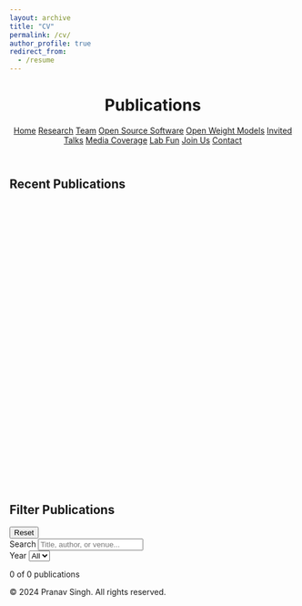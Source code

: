 ```yaml
---
layout: archive
title: "CV"
permalink: /cv/
author_profile: true
redirect_from:
  - /resume
---
```


<!-- {% include base_path %} -->

<!DOCTYPE html>
<html lang="en">
<head>
    <meta charset="UTF-8">
    <meta name="viewport" content="width=device-width, initial-scale=1.0">
    <title>Publications</title>
    <script src="https://cdn.tailwindcss.com"></script>
    <link href="https://fonts.googleapis.com/css2?family=Inter:wght@400;500;600;700&display=swap" rel="stylesheet">
    <style>
        body {
            font-family: 'Inter', sans-serif;
        }
        .line-clamp-2 {
            display: -webkit-box;
            -webkit-line-clamp: 2;
            -webkit-box-orient: vertical;
            overflow: hidden;
        }
    </style>
</head>
<body class="min-h-screen bg-white">
    <!-- Header -->
    <header class="bg-white shadow-sm border-b">
        <div class="max-w-7xl mx-auto px-4 sm:px-6 lg:px-8">
            <div class="flex justify-between items-center h-16">
                <div class="flex items-center space-x-8">
                    <h1 class="text-2xl font-bold text-gray-900">Publications</h1>
                </div>
                <nav class="hidden md:flex space-x-8">
                    <a href="#" class="text-gray-600 hover:text-gray-900 px-3 py-2 text-sm font-medium transition-colors">Home</a>
                    <a href="#" class="text-gray-600 hover:text-gray-900 px-3 py-2 text-sm font-medium transition-colors">Research</a>
                    <a href="#" class="text-gray-600 hover:text-gray-900 px-3 py-2 text-sm font-medium transition-colors">Team</a>
                    <a href="#" class="text-gray-600 hover:text-gray-900 px-3 py-2 text-sm font-medium transition-colors">Open Source Software</a>
                    <a href="#" class="text-gray-600 hover:text-gray-900 px-3 py-2 text-sm font-medium transition-colors">Open Weight Models</a>
                    <a href="#" class="text-gray-600 hover:text-gray-900 px-3 py-2 text-sm font-medium transition-colors">Invited Talks</a>
                    <a href="#" class="text-gray-600 hover:text-gray-900 px-3 py-2 text-sm font-medium transition-colors">Media Coverage</a>
                    <a href="#" class="text-gray-600 hover:text-gray-900 px-3 py-2 text-sm font-medium transition-colors">Lab Fun</a>
                    <a href="#" class="text-gray-600 hover:text-gray-900 px-3 py-2 text-sm font-medium transition-colors">Join Us</a>
                    <a href="#" class="text-gray-600 hover:text-gray-900 px-3 py-2 text-sm font-medium transition-colors">Contact</a>
                </nav>
            </div>
        </div>
    </header>
    <main class="max-w-7xl mx-auto px-4 sm:px-6 lg:px-8 py-8">
        <!-- Paper Carousel -->
        <div class="mb-8">
            <h2 class="text-xl font-semibold text-gray-900 mb-4">Recent Publications</h2>
            <div id="paper-carousel" class="overflow-hidden rounded-lg shadow-lg" style="height: 500px;">
                <div id="carousel-inner" class="flex" style="transform: translateX(0px); transition: transform 0.1s linear;">
                    <!-- Papers will be added dynamically -->
                </div>
            </div>
        </div>
        <!-- Filters -->
        <div class="bg-white rounded-lg shadow-sm border p-6 mb-8">
            <div class="flex flex-col lg:flex-row gap-4 items-start lg:items-center justify-between mb-6">
                <h2 class="text-xl font-semibold text-gray-900">Filter Publications</h2>
                <button id="reset-filters" class="inline-flex items-center px-4 py-2 border border-gray-300 rounded-md text-sm font-medium text-gray-700 bg-white hover:bg-gray-50 transition-colors">
                    Reset
                </button>
            </div>
            <div class="grid grid-cols-1 md:grid-cols-3 gap-4">
                <!-- Search -->
                <div>
                    <label class="block text-sm font-medium text-gray-700 mb-2">Search</label>
                    <input type="text" id="search-input" placeholder="Title, author, or venue..." class="w-full px-3 py-2 border border-gray-300 rounded-md shadow-sm focus:outline-none focus:ring-2 focus:ring-blue-500 focus:border-blue-500">
                </div>
                <!-- Year Filter -->
                <div>
                    <label class="block text-sm font-medium text-gray-700 mb-2">Year</label>
                    <select id="year-filter" class="w-full px-3 py-2 border border-gray-300 rounded-md shadow-sm focus:outline-none focus:ring-2 focus:ring-blue-500 focus:border-blue-500">
                        <option value="All">All</option>
                        <!-- Options will be added dynamically -->
                    </select>
                </div>
                <!-- Results Count -->
                <div class="flex items-end">
                    <p id="results-count" class="text-sm text-gray-600">0 of 0 publications</p>
                </div>
            </div>
        </div>
        <!-- Publications List -->
        <div id="publications-list" class="space-y-8">
            <!-- Publications will be added dynamically -->
        </div>
    </main>
    <!-- Footer -->
    <footer class="bg-gray-50 border-t mt-16">
        <div class="max-w-7xl mx-auto px-4 sm:px-6 lg:px-8 py-8">
            <div class="text-center text-gray-600">
                <p>© 2024 Pranav Singh. All rights reserved.</p>
            </div>
        </div>
    </footer>
    <script>
        const publications = [
            {
                id: 1,
                title: "Evaluation Metric for Quality Control and Generative Models in Histopathology Images",
                authors: "Pranav Singh, Faisal Mahmood",
                venue: "Proceedings of the 2025 IEEE International Symposium on Biomedical Imaging (ISBI), Huston TX, USA",
                year: 2025,
                description: "Our study introduces ResNet-L2 (RL2), a novel metric using ResNet features and a normalizing flow for evaluating generative models in histopathology, offering reliable assessments with fewer images and quicker assessments than traditional metrics, effectively handling diverse degradation types and diffusion processes.",
                pdf: "#",
                code: "#",
                slides: "#",
                image: "https://placehold.co/400x500/e3f2fd/1976d2?text=ISBI+2025"
            },
            {
                id: 2,
                title: "Self-Supervised Contrastive Learning for Digital Pathology",
                authors: "Faisal Mahmood, R. Chen, D. Hashmi",
                venue: "Nature Machine Intelligence, 2023",
                year: 2023,
                description: "We present a self-supervised contrastive learning framework for digital pathology that achieves state-of-the-art performance on multiple histopathology datasets without requiring labeled data, demonstrating the potential of contrastive learning in medical imaging applications.",
                pdf: "#",
                code: "#",
                slides: "#",
                image: "https://placehold.co/400x500/fff3e0/f57c00?text=Nature+MI"
            },
            {
                id: 3,
                title: "Weakly Supervised Instance Segmentation in Histopathology",
                authors: "Faisal Mahmood, N. Chaudhary, M. Ali",
                venue: "IEEE Transactions on Medical Imaging, 2022",
                year: 2022,
                description: "A novel weakly supervised approach for instance segmentation in histopathology images using only image-level labels, significantly reducing annotation burden while maintaining competitive performance compared to fully supervised methods.",
                pdf: "#",
                code: "#",
                slides: "#",
                image: "https://placehold.co/400x500/e8f5e8/388e3c?text=IEEE+TMI"
            },
            {
                id: 4,
                title: "Transformer-Based Models for Whole Slide Image Analysis",
                authors: "Faisal Mahmood, K. Zhang, L. Wang",
                venue: "Medical Image Analysis, 2022",
                year: 2022,
                description: "We propose a transformer-based architecture specifically designed for whole slide image analysis in digital pathology, leveraging self-attention mechanisms to capture long-range dependencies across gigapixel images.",
                pdf: "#",
                code: "#",
                slides: "#",
                image: "https://placehold.co/400x500/fff8e1/ffa000?text=MedIA"
            },
            {
                id: 5,
                title: "Generative Adversarial Networks for Medical Image Synthesis",
                authors: "Faisal Mahmood, J. Patel, S. Kumar",
                venue: "IEEE Journal of Biomedical and Health Informatics, 2021",
                year: 2021,
                description: "A comprehensive study on GAN architectures for medical image synthesis, with applications in data augmentation, domain adaptation, and anomaly detection in various medical imaging modalities.",
                pdf: "#",
                code: "#",
                slides: "#",
                image: "https://placehold.co/400x500/f3e5f5/7b1fa2?text=JBHI"
            },
            {
                id: 6,
                title: "Multi-Modal Fusion for Cancer Diagnosis",
                authors: "Faisal Mahmood, A. Thompson, B. Lee",
                venue: "International Journal of Computer Assisted Radiology and Surgery, 2021",
                year: 2021,
                description: "A deep learning framework for multi-modal fusion of histopathology and radiology images for improved cancer diagnosis, demonstrating the complementary nature of different imaging modalities in clinical decision support.",
                pdf: "#",
                code: "#",
                slides: "#",
                image: "https://placehold.co/400x500/e0f7fa/0097a7?text=IJCARS"
            }
        ];
        // DOM elements
        const carouselInner = document.getElementById('carousel-inner');
        const yearFilter = document.getElementById('year-filter');
        const searchInput = document.getElementById('search-input');
        const resultsCount = document.getElementById('results-count');
        const publicationsList = document.getElementById('publications-list');
        const resetFilters = document.getElementById('reset-filters');
        // Initialize years filter
        const years = [...new Set(publications.map(p => p.year).sort((a, b) => b - a))];
        years.forEach(year => {
            const option = document.createElement('option');
            option.value = year;
            option.textContent = year;
            yearFilter.appendChild(option);
        });
        // Create carousel items
        function createCarouselItems() {
            const doubledPublications = [...publications, ...publications];
            carouselInner.innerHTML = '';
            doubledPublications.forEach(pub => {
                const item = document.createElement('div');
                item.className = 'flex-shrink-0 w-96 mx-2';
                item.style.width = '400px';
                item.innerHTML = `
                    <div class="bg-white rounded-lg overflow-hidden shadow-md hover:shadow-xl transition-shadow duration-300 h-full">
                        <img src="${pub.image}" alt="${pub.title}" class="w-full h-64 object-cover">
                        <div class="p-4">
                            <h3 class="font-semibold text-gray-900 text-sm line-clamp-2 mb-2">${pub.title}</h3>
                            <p class="text-gray-600 text-xs mb-1">${pub.authors}</p>
                            <p class="text-gray-500 text-xs">${pub.venue}</p>
                        </div>
                    </div>
                `;
                carouselInner.appendChild(item);
            });
        }
        // Filter publications
        function filterPublications() {
            const selectedYear = yearFilter.value;
            const searchTerm = searchInput.value.toLowerCase();
            const filtered = publications.filter(pub => {
                const yearMatch = selectedYear === 'All' || pub.year.toString() === selectedYear;
                const searchMatch = pub.title.toLowerCase().includes(searchTerm) || 
                                    pub.authors.toLowerCase().includes(searchTerm) ||
                                    pub.venue.toLowerCase().includes(searchTerm);
                return yearMatch && searchMatch;
            });
            // Update results count
            resultsCount.textContent = `${filtered.length} of ${publications.length} publications`;
            // Update publications list
            renderPublicationsList(filtered);
            return filtered;
        }
        // Render publications list
        function renderPublicationsList(publicationsToRender) {
            publicationsList.innerHTML = '';
            if (publicationsToRender.length === 0) {
                const emptyMessage = document.createElement('div');
                emptyMessage.className = 'text-center py-12';
                emptyMessage.innerHTML = '<p class="text-gray-500 text-lg">No publications found matching your criteria.</p>';
                publicationsList.appendChild(emptyMessage);
                return;
            }
            publicationsToRender.forEach(pub => {
                const pubElement = document.createElement('div');
                pubElement.className = 'bg-white rounded-lg shadow-sm border p-6 hover:shadow-md transition-shadow';
                pubElement.innerHTML = `
                    <div class="flex flex-col lg:flex-row gap-6">
                        <!-- Paper Image -->
                        <div class="lg:w-1/4 flex-shrink-0">
                            <img src="${pub.image}" alt="${pub.title}" class="w-full h-64 object-cover rounded-lg">
                        </div>
                        <!-- Content -->
                        <div class="lg:w-3/4">
                            <h3 class="text-xl font-semibold text-gray-900 mb-3 leading-tight">${pub.title}</h3>                          
                            <div class="space-y-3">
                                <div>
                                    <span class="text-gray-700 font-medium">Authors: </span>
                                    <span class="text-gray-600">${pub.authors}</span>
                                </div>    
                                <div>
                                    <span class="text-gray-700 font-medium">Published in: </span>
                                    <span class="text-gray-600 italic">${pub.venue}</span>
                                </div>
                                <div class="prose prose-gray max-w-none">
                                    <p class="text-gray-700 leading-relaxed">${pub.description}</p>
                                </div>
                                <!-- Links -->
                                <div class="flex flex-wrap gap-3 pt-2">
                                    <a href="${pub.pdf}" class="inline-flex items-center px-4 py-2 bg-blue-600 text-white text-sm font-medium rounded-md hover:bg-blue-700 transition-colors">PDF</a>
                                    <a href="${pub.code}" class="inline-flex items-center px-4 py-2 border border-gray-300 text-gray-700 text-sm font-medium rounded-md hover:bg-gray-50 transition-colors">Code</a>
                                    <a href="${pub.slides}" class="inline-flex items-center px-4 py-2 border border-gray-300 text-gray-700 text-sm font-medium rounded-md hover:bg-gray-50 transition-colors">Slides</a>
                                </div>
                            </div>
                        </div>
                    </div>
                `;
                publicationsList.appendChild(pubElement);
            });
        }
        // Auto-scroll effect for paper covers
        let scrollPosition = 0;
        function startCarousel() {
            setInterval(() => {
                const container = document.getElementById('paper-carousel');
                const inner = document.getElementById('carousel-inner');
                if (!container || !inner) return;
                scrollPosition += 1;
                const maxScroll = inner.scrollWidth - container.clientWidth;
                if (scrollPosition >= maxScroll) {
                    scrollPosition = 0;
                }
                inner.style.transform = `translateX(-${scrollPosition}px)`;
            }, 50);
        }
        // Event listeners
        yearFilter.addEventListener('change', filterPublications);
        searchInput.addEventListener('input', filterPublications);
        resetFilters.addEventListener('click', () => {
            yearFilter.value = 'All';
            searchInput.value = '';
            filterPublications();
        });
        // Initialize
        document.addEventListener('DOMContentLoaded', () => {
            createCarouselItems();
            filterPublications();
            startCarousel();
        });
    </script>
</body>
</html>
